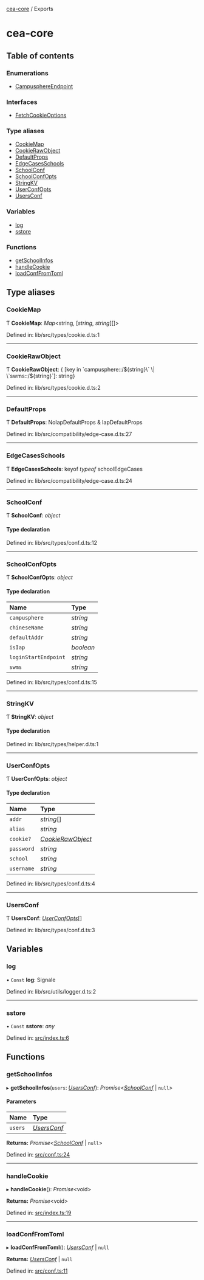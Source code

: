 [cea-core](README.md) / Exports

# cea-core

## Table of contents

### Enumerations

- [CampusphereEndpoint](enums/campusphereendpoint.md)

### Interfaces

- [FetchCookieOptions](interfaces/fetchcookieoptions.md)

### Type aliases

- [CookieMap](modules.md#cookiemap)
- [CookieRawObject](modules.md#cookierawobject)
- [DefaultProps](modules.md#defaultprops)
- [EdgeCasesSchools](modules.md#edgecasesschools)
- [SchoolConf](modules.md#schoolconf)
- [SchoolConfOpts](modules.md#schoolconfopts)
- [StringKV](modules.md#stringkv)
- [UserConfOpts](modules.md#userconfopts)
- [UsersConf](modules.md#usersconf)

### Variables

- [log](modules.md#log)
- [sstore](modules.md#sstore)

### Functions

- [getSchoolInfos](modules.md#getschoolinfos)
- [handleCookie](modules.md#handlecookie)
- [loadConfFromToml](modules.md#loadconffromtoml)

## Type aliases

### CookieMap

Ƭ **CookieMap**: *Map*<string, [*string*, *string*][]\>

Defined in: lib/src/types/cookie.d.ts:1

___

### CookieRawObject

Ƭ **CookieRawObject**: { [key in \`campusphere::/${string}\` \| \`swms::/${string}\`]: string}

Defined in: lib/src/types/cookie.d.ts:2

___

### DefaultProps

Ƭ **DefaultProps**: NoIapDefaultProps & IapDefaultProps

Defined in: lib/src/compatibility/edge-case.d.ts:27

___

### EdgeCasesSchools

Ƭ **EdgeCasesSchools**: keyof *typeof* schoolEdgeCases

Defined in: lib/src/compatibility/edge-case.d.ts:24

___

### SchoolConf

Ƭ **SchoolConf**: *object*

#### Type declaration

Defined in: lib/src/types/conf.d.ts:12

___

### SchoolConfOpts

Ƭ **SchoolConfOpts**: *object*

#### Type declaration

| Name | Type |
| :------ | :------ |
| `campusphere` | *string* |
| `chineseName` | *string* |
| `defaultAddr` | *string* |
| `isIap` | *boolean* |
| `loginStartEndpoint` | *string* |
| `swms` | *string* |

Defined in: lib/src/types/conf.d.ts:15

___

### StringKV

Ƭ **StringKV**: *object*

#### Type declaration

Defined in: lib/src/types/helper.d.ts:1

___

### UserConfOpts

Ƭ **UserConfOpts**: *object*

#### Type declaration

| Name | Type |
| :------ | :------ |
| `addr` | *string*[] |
| `alias` | *string* |
| `cookie?` | [*CookieRawObject*](modules.md#cookierawobject) |
| `password` | *string* |
| `school` | *string* |
| `username` | *string* |

Defined in: lib/src/types/conf.d.ts:4

___

### UsersConf

Ƭ **UsersConf**: [*UserConfOpts*](modules.md#userconfopts)[]

Defined in: lib/src/types/conf.d.ts:3

## Variables

### log

• `Const` **log**: Signale

Defined in: lib/src/utils/logger.d.ts:2

___

### sstore

• `Const` **sstore**: *any*

Defined in: [src/index.ts:6](https://github.com/beetcb/cea/blob/48b4d03/core/src/index.ts#L6)

## Functions

### getSchoolInfos

▸ **getSchoolInfos**(`users`: [*UsersConf*](modules.md#usersconf)): *Promise*<[*SchoolConf*](modules.md#schoolconf) \| ``null``\>

#### Parameters

| Name | Type |
| :------ | :------ |
| `users` | [*UsersConf*](modules.md#usersconf) |

**Returns:** *Promise*<[*SchoolConf*](modules.md#schoolconf) \| ``null``\>

Defined in: [src/conf.ts:24](https://github.com/beetcb/cea/blob/48b4d03/core/src/conf.ts#L24)

___

### handleCookie

▸ **handleCookie**(): *Promise*<void\>

**Returns:** *Promise*<void\>

Defined in: [src/index.ts:19](https://github.com/beetcb/cea/blob/48b4d03/core/src/index.ts#L19)

___

### loadConfFromToml

▸ **loadConfFromToml**(): [*UsersConf*](modules.md#usersconf) \| ``null``

**Returns:** [*UsersConf*](modules.md#usersconf) \| ``null``

Defined in: [src/conf.ts:11](https://github.com/beetcb/cea/blob/48b4d03/core/src/conf.ts#L11)

